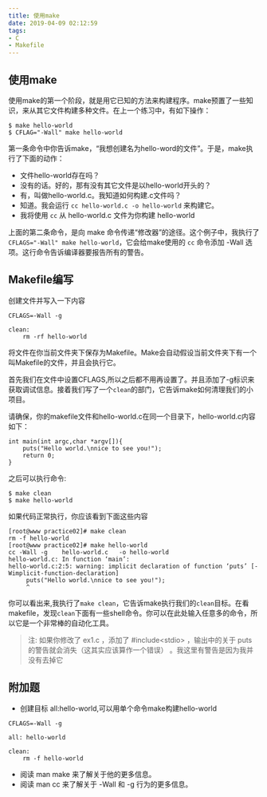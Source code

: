 ```yaml
---
title: 使用make
date: 2019-04-09 02:12:59
tags: 
- C
- Makefile
---
```


## 使用make
使用make的第一个阶段，就是用它已知的方法来构建程序。make预置了一些知识，来从其它文件构建多种文件。在上一个练习中，有如下操作：

```
$ make hello-world
$ CFLAG="-Wall" make hello-world
```

第一条命令中你告诉make，“我想创建名为hello-word的文件”。于是，make执行了下面的动作：
* 文件hello-world存在吗？
* 没有的话。好的，那有没有其它文件是以hello-world开头的？
* 有，叫做hello-world.c。我知道如何构建.c文件吗？
* 知道。我会运行 `cc hello-world.c -o hello-world` 来构建它。
* 我将使用 `cc` 从 hello-world.c 文件为你构建 hello-world

上面的第二条命令，是向 make 命令传递“修改器”的途径。这个例子中，我执行了 `CFLAGS="-Wall" make hello-world`，它会给make使用的 `cc` 命令添加 -Wall 选项。这行命令告诉编译器要报告所有的警告。

## Makefile编写

创建文件并写入一下内容

```
CFLAGS=-Wall -g

clean:
    rm -rf hello-world
```

将文件在你当前文件夹下保存为Makefile。Make会自动假设当前文件夹下有一个叫Makefile的文件，并且会执行它。

首先我们在文件中设置CFLAGS,所以之后都不用再设置了。并且添加了-g标识来获取调试信息。接着我们写了一个`clean`的部门，它告诉make如何清理我们的小项目。

请确保，你的makefile文件和hello-world.c在同一个目录下，hello-world.c内容如下：

```
int main(int argc,char *argv[]){
    puts("Hello world.\nnice to see you!");
    return 0;
}
```

之后可以执行命令:

```
$ make clean
$ make hello-world
```

如果代码正常执行，你应该看到下面这些内容

```
[root@www practice02]# make clean
rm -f hello-world
[root@www practice02]# make hello-world
cc -Wall -g    hello-world.c   -o hello-world
hello-world.c: In function ‘main’:
hello-world.c:2:5: warning: implicit declaration of function ‘puts’ [-Wimplicit-function-declaration]
     puts("Hello world.\nnice to see you!");
     ^
```

你可以看出来,我执行了`make clean`，它告诉make执行我们的`clean`目标。在看makefile，发现`clean`下面有一些shell命令。你可以在此处输入任意多的命令，所以它是一个非常棒的自动化工具。

>注: 
>如果你修改了 ex1.c ，添加了 #include\<stdio\> ，输出中的关于 puts 的警告就会消失（这其实应该算作一个错误） 。我这里有警告是因为我并没有去掉它

## 附加题
* 创建目标 all:hello-world,可以用单个命令make构建hello-world
```
CFLAGS=-Wall -g

all: hello-world

clean:
    rm -f hello-world

```

* 阅读 man make 来了解关于他的更多信息。
* 阅读 man cc 来了解关于 -Wall 和 -g 行为的更多信息。
